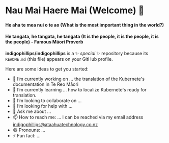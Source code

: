 # Nau Mai Haere Mai (Welcome) 👋

#### He aha te mea nui o te ao (What is the most important thing in the world?)
#### He tangata, he tangata, he tangata  (It is the people, it is the people, it is the people)   - Famous Māori Proverb


**indigophillips/indigophillips** is a ✨ _special_ ✨ repository because its `README.md` (this file) appears on your GitHub profile.

Here are some ideas to get you started:

- 🔭 I’m currently working on ... the translation of the Kubernete's documentation in Te Reo Māori
- 🌱 I’m currently learning ... how to localize Kubernete's ready for translation.
- 👯 I’m looking to collaborate on ...
- 🤔 I’m looking for help with ...
- 💬 Ask me about ...
- 📫 How to reach me: ... I can be reached via my email address indigophillips@ataahuatechnology.co.nz
- 😄 Pronouns: ...
- ⚡ Fun fact: ...

